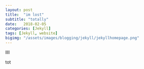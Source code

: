 ```yaml
---
layout: post
title:  "im lost"
subtitle: "totally"
date:   2018-02-05
categories: [Jekyll]
tags: [Jekyll, website]
bigimg: "/assets/images/blogging/jekyll/jekyllhomepage.png"
---
```

llll

tot